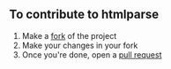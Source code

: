 ## To contribute to htmlparse
1. Make a [fork](https://github.com/AaravMalani/htmlparse/fork) of the project
2. Make your changes in your fork
3. Once you're done, open a [pull request](https://github.com/AaravMalani/htmlparse/compare)
